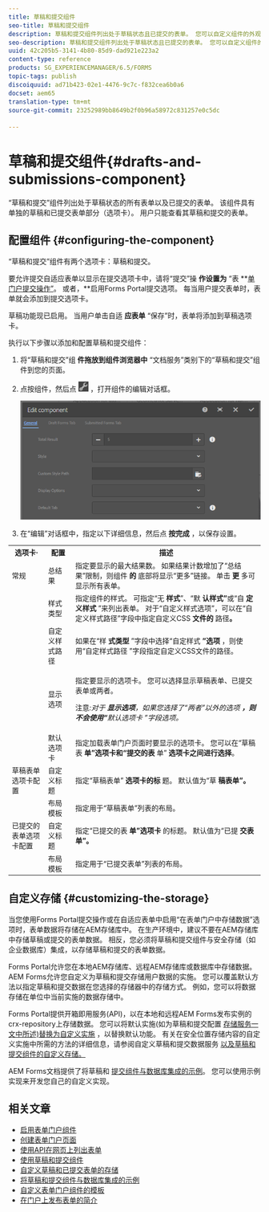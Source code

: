 ```yaml
---
title: 草稿和提交组件
seo-title: 草稿和提交组件
description: 草稿和提交组件列出处于草稿状态且已提交的表单。 您可以自定义组件的外观和样式。
seo-description: 草稿和提交组件列出处于草稿状态且已提交的表单。 您可以自定义组件的外观和样式。
uuid: 42c205b5-3141-4b80-85d9-dad921e223a2
content-type: reference
products: SG_EXPERIENCEMANAGER/6.5/FORMS
topic-tags: publish
discoiquuid: ad71b423-02e1-4476-9c7c-f832cea6b0a6
docset: aem65
translation-type: tm+mt
source-git-commit: 23252989bb8649b2f0b96a58972c831257e0c5dc

---
```



# 草稿和提交组件{#drafts-and-submissions-component}

“草稿和提交”组件列出处于草稿状态的所有表单以及已提交的表单。 该组件具有单独的草稿和已提交表单部分（选项卡）。 用户只能查看其草稿和提交的表单。

## 配置组件 {#configuring-the-component}

“草稿和提交”组件有两个选项卡：草稿和提交。

要允许提交自适应表单以显示在提交选项卡中，请将“提交”操 **作设置为** “表 **[单门户提交操作”](../../forms/using/configuring-submit-actions.md)。 或者，**启用Forms Portal提交选项。 每当用户提交表单时，表单就会添加到提交选项卡。

草稿功能现已启用。 当用户单击自适 **应表单** “保存”时，表单将添加到草稿选项卡。

执行以下步骤以添加和配置草稿和提交组件：

1. 将“草稿和提交”组 **件拖放到组件浏览器中** “文档服务”类别下的“草稿和提交”组件到您的页面。
1. 点按组件，然后点 ![按settings_icon](assets/settings_icon.png) ，打开组件的编辑对话框。

   ![草稿和提交组件](assets/drafts-submissions-edit.png)

1. 在“编辑”对话框中，指定以下详细信息，然后点 **按完成** ，以保存设置。

<table>
 <tbody>
  <tr>
   <th>选项卡·</th>
   <th>配置</th>
   <th>描述</th>
  </tr>
  <tr>
   <td>常规</td>
   <td>总结果</td>
   <td>指定要显示的最大结果数。 如果结果计数增加了“总结果”限制，则组件 <strong>的 </strong>底部将显示“更多”链接。 单击 <strong>更 </strong>多可显示所有表单。 </td>
  </tr>
  <tr>
   <td> </td>
   <td>样式类型</td>
   <td>指定组件的样式。 可指定“无 <strong>样式</strong>”、“默 <strong>认样式”</strong>或“自 <strong>定义样式</strong> ”来列出表单。 对于“自定义样式选项”，可以在“自定义样式路径”字段中指定自定义CSS <strong>文件的 </strong>路径<strong>。</strong></td>
  </tr>
  <tr>
   <td> </td>
   <td>自定义样式路径</td>
   <td>如果在“样 <strong>式类型</strong> ”字段中选择“自定样式 <strong>”选项</strong> ，则使用“自定样式路径 <strong></strong> ”字段指定自定义CSS文件的路径。 </td>
  </tr>
  <tr>
   <td> </td>
   <td>显示选项</td>
   <td><p>指定要显示的选项卡。 您可以选择显示草稿表单、已提交表单或两者。 </p> <p><strong></strong> 注意<em>:对于 <strong>显示选项</strong>，如果您选择了“两者”以外的选项 <strong>，则不会使用“</strong>默认选项卡 <strong></strong> ”字段选项。</em></p> </td>
  </tr>
  <tr>
   <td> </td>
   <td>默认选项卡</td>
   <td>指定加载表单门户页面时要显示的选项卡。 您可以在“草稿表 <strong>单”选项卡和“提交的表</strong> 单” <strong>选项卡之间进行选择</strong>。</td>
  </tr>
  <tr>
   <td>草稿表单选项卡配置</td>
   <td>自定义标题</td>
   <td>指定“草稿表单” <strong>选项卡的标</strong> 题。 默认值为“草 <strong>稿表单”。</strong></td>
  </tr>
  <tr>
   <td> </td>
   <td>布局模板</td>
   <td>指定用于“草稿表单”列表的布局。</td>
  </tr>
  <tr>
   <td>已提交的表单选项卡配置</td>
   <td>自定义标题 </td>
   <td>指定“已提交的表 <strong>单”选项卡 </strong>的标题。 默认值为“已提 <strong>交表单”。</strong></td>
  </tr>
  <tr>
   <td> </td>
   <td>布局模板</td>
   <td>指定用于“已提交表单”列表的布<strong></strong>局。 </td>
  </tr>
 </tbody>
</table>

## 自定义存储 {#customizing-the-storage}

当您使用Forms Portal提交操作或在自适应表单中启用“在表单门户中存储数据”选项时，表单数据将存储在AEM存储库中。 在生产环境中，建议不要在AEM存储库中存储草稿或提交的表单数据。 相反，您必须将草稿和提交组件与安全存储（如企业数据库）集成，以存储草稿和提交的表单数据。

Forms Portal允许您在本地AEM存储库、远程AEM存储库或数据库中存储数据。 AEM Forms允许您自定义为草稿和提交存储用户数据的实施。 您可以覆盖默认方法以指定草稿和提交数据在您选择的存储器中的存储方式。 例如，您可以将数据存储在单位中当前实施的数据存储中。

Forms Portal提供开箱即用服务(API)，以在本地和远程AEM Forms发布实例的crx-repository上存储数据。 您可以将默认实施(如为草稿和提交配置 [存储服务一文中所述)替换为自定义实施](/help/forms/using/configuring-draft-submission-storage.md) ，以替换默认功能。 有关在安全位置存储内容的自定义实施中所需的方法的详细信息，请参阅自定义草稿和提交数据服务 [](/help/forms/using/custom-draft-submission-data-services.md)[以及草稿和提交组件的自定义存储。](/help/forms/using/adding-custom-storage-provider-forms.md)

AEM Forms文档提供了将草稿和 [提交组件与数据库集成的示例](integrate-draft-submission-database.md)。 您可以使用示例实现来开发您自己的自定义实现。

## 相关文章

* [启用表单门户组件](/help/forms/using/enabling-forms-portal-components.md)
* [创建表单门户页面](/help/forms/using/creating-form-portal-page.md)
* [使用API在网页上列出表单](/help/forms/using/listing-forms-webpage-using-apis.md)
* [使用草稿和提交组件](/help/forms/using/draft-submission-component.md)
* [自定义草稿和已提交表单的存储](/help/forms/using/draft-submission-component.md)
* [将草稿和提交组件与数据库集成的示例](/help/forms/using/integrate-draft-submission-database.md)
* [自定义表单门户组件的模板](/help/forms/using/customizing-templates-forms-portal-components.md)
* [在门户上发布表单的简介](/help/forms/using/introduction-publishing-forms.md)
